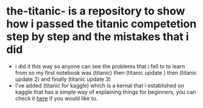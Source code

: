 # the-titanic- is a repository to show how i passed the titanic competetion step by step and the mistakes that i did 
- i did it this way so anyone can see the problems that i fell to to learn from 
so my first notebook was (titanic) then (titanic update ) then (titanic update 2) and finally  (titanic update 3)
- I've added (titanic for kaggle) which is a kernal that i established on kaggle that has a simple way of explaining things for beginners,
you can check it [here](https://www.kaggle.com/amin602/titanic-solution-using-data-analysis) if you would like to.

